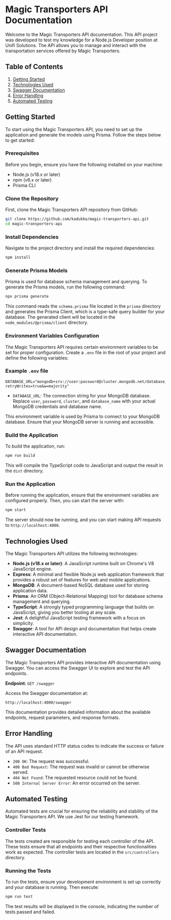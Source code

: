 # Magic Transporters API Documentation

Welcome to the Magic Transporters API documentation. This API project was developed to test my knowledge for a Node.js Developer position at Unifi Solutions. The API allows you to manage and interact with the transportation services offered by Magic Transporters.

## Table of Contents

1. [Getting Started](#getting-started)
2. [Technologies Used](#technologies-used)
4. [Swagger Documentation](#swagger-documentation)
5. [Error Handling](#error-handling)
6. [Automated Testing](#automated-testing)

## Getting Started

To start using the Magic Transporters API, you need to set up the application and generate the models using Prisma. Follow the steps below to get started:

### Prerequisites

Before you begin, ensure you have the following installed on your machine:

- Node.js (v18.x or later)
- npm (v6.x or later)
- Prisma CLI

### Clone the Repository

First, clone the Magic Transporters API repository from GitHub:

```bash
git clone https://github.com/kadukko/magic-transporters-api.git
cd magic-transporters-api
```

### Install Dependencies

Navigate to the project directory and install the required dependencies:

```bash
npm install
```

### Generate Prisma Models

Prisma is used for database schema management and querying. To generate the Prisma models, run the following command:

```bash
npx prisma generate
```

This command reads the `schema.prisma` file located in the `prisma` directory and generates the Prisma Client, which is a type-safe query builder for your database. The generated client will be located in the `node_modules/@prisma/client` directory.

### Environment Variables Configuration

The Magic Transporters API requires certain environment variables to be set for proper configuration. Create a `.env` file in the root of your project and define the following variables:

### Example `.env` file

```env
DATABASE_URL="mongodb+srv://user:password@cluster.mongodb.net/database_name?retryWrites=true&w=majority"
```

- `DATABASE_URL`: The connection string for your MongoDB database. Replace `user`, `password`, `cluster`, and `database_name` with your actual MongoDB credentials and database name.

This environment variable is used by Prisma to connect to your MongoDB database. Ensure that your MongoDB server is running and accessible.

### Build the Application

To build the application, run:

```bash
npm run build
```

This will compile the TypeScript code to JavaScript and output the result in the `dist` directory.

### Run the Application

Before running the application, ensure that the environment variables are configured properly. Then, you can start the server with:

```bash
npm start
```

The server should now be running, and you can start making API requests to `http://localhost:4000`.

## Technologies Used

The Magic Transporters API utilizes the following technologies:

- **Node.js (v18.x or later)**: A JavaScript runtime built on Chrome's V8 JavaScript engine.
- **Express**: A minimal and flexible Node.js web application framework that provides a robust set of features for web and mobile applications.
- **MongoDB**: A document-based NoSQL database used for storing application data.
- **Prisma**: An ORM (Object-Relational Mapping) tool for database schema management and querying.
- **TypeScript**: A strongly typed programming language that builds on JavaScript, giving you better tooling at any scale.
- **Jest**: A delightful JavaScript testing framework with a focus on simplicity.
- **Swagger**: A tool for API design and documentation that helps create interactive API documentation.

## Swagger Documentation

The Magic Transporters API provides interactive API documentation using Swagger. You can access the Swagger UI to explore and test the API endpoints.

**Endpoint**: `GET /swagger`

Access the Swagger documentation at:

```
http://localhost:4000/swagger
```

This documentation provides detailed information about the available endpoints, request parameters, and response formats.

## Error Handling

The API uses standard HTTP status codes to indicate the success or failure of an API request. 

- `200 OK`: The request was successful.
- `400 Bad Request`: The request was invalid or cannot be otherwise served.
- `404 Not Found`: The requested resource could not be found.
- `500 Internal Server Error`: An error occurred on the server.

## Automated Testing

Automated tests are crucial for ensuring the reliability and stability of the Magic Transporters API. We use Jest for our testing framework.

### Controller Tests

The tests created are responsible for testing each controller of the API. These tests ensure that all endpoints and their respective functionalities work as expected. The controller tests are located in the `src/controllers` directory.

### Running the Tests

To run the tests, ensure your development environment is set up correctly and your database is running. Then execute:

```bash
npm run test
```

The test results will be displayed in the console, indicating the number of tests passed and failed.
